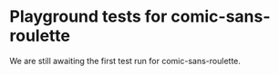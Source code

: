 # Playground tests for comic-sans-roulette
We are still awaiting the first test run for comic-sans-roulette.
